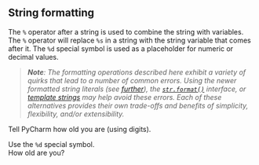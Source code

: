 ## String formatting

The `%` operator after a string is used to combine the string with variables. 
The `%` operator will replace `%s` in a string with the string variable that 
comes after it. The `%d` special symbol is used as a placeholder for numeric 
or decimal values.  

> <i><b>Note</b>: The formatting operations described here exhibit a variety 
> of quirks that lead to a number of common errors. 
> Using the newer formatted string literals (see [further](course://Strings/F-strings)), 
> the <code><a href="https://docs.python.org/3/library/stdtypes.html#str.format">str.format()</a></code> 
> interface, or <a href="https://docs.python.org/3/library/string.html#template-strings">template strings</a> may help avoid these errors. 
> Each of these alternatives provides their own trade-offs and benefits of 
> simplicity, flexibility, and/or extensibility.</i>
  
Tell PyCharm how old you are (using digits).  

<div class='hint'>Use the <code>%d</code> special symbol.</div>
<div class='hint'>How old are you?</div>
